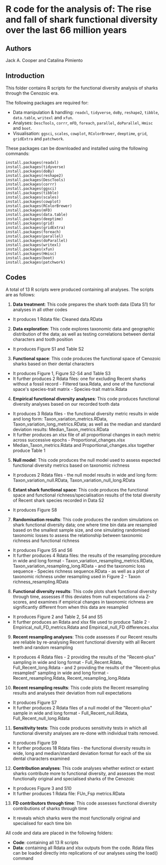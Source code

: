 # R code for the analysis of: The rise and fall of shark functional diversity over the last 66 million years

## Authors
Jack A. Cooper and Catalina Pimiento

## Introduction
This folder contains R scripts for the functional diversity analysis of sharks through the Cenozoic era. 

The following packages are required for:
- Data manipulation & handling: ```readxl```, ```tidyverse```, ```doBy```, ```reshape2```, ```tibble```, ```data.table```, ```writexl``` and ```xfun```.
- Analyses: ```DescTools```, ```corrr```, ```mFD```, ```foreach```, ```parallel```, ```doParallel```, ```Hmisc``` and ```boot```.
- Visualisation: ```ggsci```, ```scales```, ```cowplot```, ```RColorBrewer```, ```deeptime```, ```grid```, ```gridExtra``` and ```patchwork```.

These packages can be downloaded and installed using the following commands:
``` {r}
install.packages(readxl)
install.packages(tidyverse)
install.packages(doBy)
install.packages(reshape2)
install.packages(DescTools)
install.packages(corrr)
install.packages(ggsci)
install.packages(tibble)
install.packages(scales)
install.packages(cowplot)
install.packages(RColorBrewer)
install.packages(mFD)
install.packages(data.table)
install.packages(deeptime)
install.packages(grid)
install.packages(gridExtra)
install.packages(foreach)
install.packages(parallel)
install.packages(doParallel)
install.packages(writexl)
install.packages(xfun)
install.packages(Hmisc)
install.packages(boot)
install.packages(patchwork)
```

## Codes
A total of 13 R scripts were produced containing all analyses. The scripts are as follows:

01. **Data treatment**: This code prepares the shark tooth data (Data S1) for analyses in all other codes
- It produces 1 Rdata file: Cleaned data.RData 
02. **Data exploration**: This code explores taxonomic data and geographic distribution of the data; as well as testing correlations between dental characters and tooth position
- It produces Figure S1 and Table S2
03. **Functional space**: This code produces the functional space of Cenozoic sharks based on their dental characters
- It produces Figure 1, Figure S2-S4 and Table S3
- It further produces 2 Rdata files: one for excluding Recent sharks without a fossil record - Filtered taxa.Rdata, and one of the functional space's species-trait matrix - Species-trait matrix.Rdata
04. **Empirical functional diversity analyses**: This code produces functional diversity analyses based on our recorded tooth data
- It produces 3 Rdata files - the functional diversity metric results in wide and long form: Taxon_variation_metrics.RData, Taxon_variation_long_metrics.RData; as well as the median and standard deviation results: Median_Taxon_metrics.RData
- It further produces an xlsx file of all proportional changes in each metric across successive epochs - Proportional_changes.xlsx
- Median_Taxon_metrics.Rdata and Proportional_changes.xlsx together produce Table 1
05. **Null model**: This code produces the null model used to assess expected functional diversity metrics based on taxonomic richness
- It produces 2 Rdata files - the null model results in wide and long form: Taxon_variation_null.RData, Taxon_variation_null_long.RData
06. **Extant shark functional space**: This code produces the functional space and functional richness/specialisation results of the total diversity of Recent shark species recorded in Data S2
- It produces Figure S8
07. **Randomisation results**: This code produces the random simulations on shark functional diversity data; one where time bin data are resampled based on the smallest sample size, and one simulating randomised taxonomic losses to assess the relationship between taxonomic richness and functional richness
- It produces Figure S5 and S6
- It further produces 4 Rdata files: the results of the resampling procedure in wide and long format - Taxon_variation_resampling_metrics.RData, Taxon_variation_resampling_long.RData - and the taxonomic loss sequence - Species richness sequence.RData - as well as a plot of taxonomic richness under resampling used in Figure 2 - Taxon richness_resampling.RData
08. **Functional diversity results**: This code plots shark functional diversity through time, assesses if this deviates from null expectations via Z-scores, and examines if empirical changes in taxonomic richness are significantly different from when this data are resampled
- It produces Figure 2 and Table 2, S4 and S5 
- It further produces an Rdata and xlsx file used to produce Table 2 - Empirical_null_FD_metrics.Rdata and Empirical_null_FD differences.xlsx
09. **Recent resampling analyses**: This code assesses if our Recent results are reliable by re-analysing Recent functional diversity with all Recent teeth and random resampling
- It produces 4 Rdata files - 2 providing the results of the "Recent-plus" sampling in wide and long format - Full_Recent.Rdata, Full_Recent_long.Rdata - and 2 providing the results of the "Recent-plus resampled" sampling in wide and long format - Recent_resampling.Rdata, Recent_resampling_long.Rdata
10. **Recent resampling results**: This code plots the Recent resampling results and analyses their deviation from null expectations
- It produces Figure S7
- It further produces 2 Rdata files of a null model of the "Recent-plus" sample in wide and long format - Full_Recent_null.Rdata, Full_Recent_null_long.Rdata
11. **Sensitivity tests**: This code produces sensitivity tests in which all functional diversity analyses are re-done with individual traits removed.
- It produces Figure S9
- It further produces 18 Rdata files - the functional diversity results in wide, long and median/standard deviation format for each of the six dental characters examined
12. **Contribution analyses**: This code analyses whether extinct or extant sharks contribute more to functional diversity, and assesses the most functionally original and specialised sharks of the Cenozoic
- It produces Figure 3 and S10
- It further produces 1 Rdata file: FUn_Fsp metrics.RData
13. **FD contributors through time**: This code assesses functional diversity contributions of sharks through time
- It reveals which sharks were the most functionally original and specialised for each time bin

All code and data are placed in the following folders:

- **Code**: containing all 13 R scripts
- **Data**: containing all Rdata and xlsx outputs from the code. Rdata files can be loaded directly into replications of our analyses using the load() command
